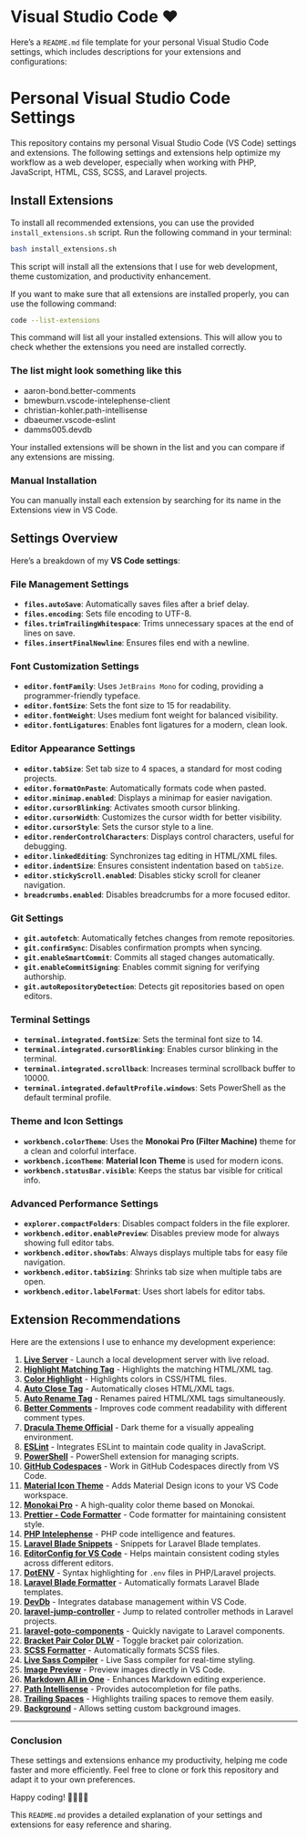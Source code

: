 # Visual Studio Code ❤️

Here’s a `README.md` file template for your personal Visual Studio Code settings, which includes descriptions for your extensions and configurations:

# Personal Visual Studio Code Settings

This repository contains my personal Visual Studio Code (VS Code) settings and extensions. The following settings and extensions help optimize my workflow as a web developer, especially when working with PHP, JavaScript, HTML, CSS, SCSS, and Laravel projects.

## Install Extensions

To install all recommended extensions, you can use the provided `install_extensions.sh` script. Run the following command in your terminal:

```bash
bash install_extensions.sh
```

This script will install all the extensions that I use for web development, theme customization, and productivity enhancement.

If you want to make sure that all extensions are installed properly, you can use the following command:

```bash
code --list-extensions
```

This command will list all your installed extensions. This will allow you to check whether the extensions you need are installed correctly.

### The list might look something like this

- aaron-bond.better-comments
- bmewburn.vscode-intelephense-client
- christian-kohler.path-intellisense
- dbaeumer.vscode-eslint
- damms005.devdb

Your installed extensions will be shown in the list and you can compare if any extensions are missing.

### Manual Installation

You can manually install each extension by searching for its name in the Extensions view in VS Code.

## Settings Overview

Here’s a breakdown of my **VS Code settings**:

### File Management Settings

- **`files.autoSave`**: Automatically saves files after a brief delay.
- **`files.encoding`**: Sets file encoding to UTF-8.
- **`files.trimTrailingWhitespace`**: Trims unnecessary spaces at the end of lines on save.
- **`files.insertFinalNewline`**: Ensures files end with a newline.

### Font Customization Settings

- **`editor.fontFamily`**: Uses `JetBrains Mono` for coding, providing a programmer-friendly typeface.
- **`editor.fontSize`**: Sets the font size to 15 for readability.
- **`editor.fontWeight`**: Uses medium font weight for balanced visibility.
- **`editor.fontLigatures`**: Enables font ligatures for a modern, clean look.

### Editor Appearance Settings

- **`editor.tabSize`**: Set tab size to 4 spaces, a standard for most coding projects.
- **`editor.formatOnPaste`**: Automatically formats code when pasted.
- **`editor.minimap.enabled`**: Displays a minimap for easier navigation.
- **`editor.cursorBlinking`**: Activates smooth cursor blinking.
- **`editor.cursorWidth`**: Customizes the cursor width for better visibility.
- **`editor.cursorStyle`**: Sets the cursor style to a line.
- **`editor.renderControlCharacters`**: Displays control characters, useful for debugging.
- **`editor.linkedEditing`**: Synchronizes tag editing in HTML/XML files.
- **`editor.indentSize`**: Ensures consistent indentation based on `tabSize`.
- **`editor.stickyScroll.enabled`**: Disables sticky scroll for cleaner navigation.
- **`breadcrumbs.enabled`**: Disables breadcrumbs for a more focused editor.

### Git Settings

- **`git.autofetch`**: Automatically fetches changes from remote repositories.
- **`git.confirmSync`**: Disables confirmation prompts when syncing.
- **`git.enableSmartCommit`**: Commits all staged changes automatically.
- **`git.enableCommitSigning`**: Enables commit signing for verifying authorship.
- **`git.autoRepositoryDetection`**: Detects git repositories based on open editors.

### Terminal Settings

- **`terminal.integrated.fontSize`**: Sets the terminal font size to 14.
- **`terminal.integrated.cursorBlinking`**: Enables cursor blinking in the terminal.
- **`terminal.integrated.scrollback`**: Increases terminal scrollback buffer to 10000.
- **`terminal.integrated.defaultProfile.windows`**: Sets PowerShell as the default terminal profile.

### Theme and Icon Settings

- **`workbench.colorTheme`**: Uses the **Monokai Pro (Filter Machine)** theme for a clean and colorful interface.
- **`workbench.iconTheme`**: **Material Icon Theme** is used for modern icons.
- **`workbench.statusBar.visible`**: Keeps the status bar visible for critical info.

### Advanced Performance Settings

- **`explorer.compactFolders`**: Disables compact folders in the file explorer.
- **`workbench.editor.enablePreview`**: Disables preview mode for always showing full editor tabs.
- **`workbench.editor.showTabs`**: Always displays multiple tabs for easy file navigation.
- **`workbench.editor.tabSizing`**: Shrinks tab size when multiple tabs are open.
- **`workbench.editor.labelFormat`**: Uses short labels for editor tabs.

## Extension Recommendations

Here are the extensions I use to enhance my development experience:

1. **[Live Server](https://marketplace.visualstudio.com/items?itemName=ritwickdey.LiveServer)** - Launch a local development server with live reload.
2. **[Highlight Matching Tag](https://marketplace.visualstudio.com/items?itemName=vincaslt.highlight-matching-tag)** - Highlights the matching HTML/XML tag.
3. **[Color Highlight](https://marketplace.visualstudio.com/items?itemName=naumovs.color-highlight)** - Highlights colors in CSS/HTML files.
4. **[Auto Close Tag](https://marketplace.visualstudio.com/items?itemName=formulahendry.auto-close-tag)** - Automatically closes HTML/XML tags.
5. **[Auto Rename Tag](https://marketplace.visualstudio.com/items?itemName=formulahendry.auto-rename-tag)** - Renames paired HTML/XML tags simultaneously.
6. **[Better Comments](https://marketplace.visualstudio.com/items?itemName=aaron-bond.better-comments)** - Improves code comment readability with different comment types.
7. **[Dracula Theme Official](https://marketplace.visualstudio.com/items?itemName=dracula-theme.theme-dracula)** - Dark theme for a visually appealing environment.
8. **[ESLint](https://marketplace.visualstudio.com/items?itemName=dbaeumer.vscode-eslint)** - Integrates ESLint to maintain code quality in JavaScript.
9. **[PowerShell](https://marketplace.visualstudio.com/items?itemName=ms-vscode.powershell)** - PowerShell extension for managing scripts.
10. **[GitHub Codespaces](https://marketplace.visualstudio.com/items?itemName=github.codespaces)** - Work in GitHub Codespaces directly from VS Code.
11. **[Material Icon Theme](https://marketplace.visualstudio.com/items?itemName=pkief.material-icon-theme)** - Adds Material Design icons to your VS Code workspace.
12. **[Monokai Pro](https://marketplace.visualstudio.com/items?itemName=onokai.theme-monokai-pro-vscode)** - A high-quality color theme based on Monokai.
13. **[Prettier - Code Formatter](https://marketplace.visualstudio.com/items?itemName=esbenp.prettier-vscode)** - Code formatter for maintaining consistent style.
14. **[PHP Intelephense](https://marketplace.visualstudio.com/items?itemName=bmewburn.vscode-intelephense-client)** - PHP code intelligence and features.
15. **[Laravel Blade Snippets](https://marketplace.visualstudio.com/items?itemName=onecentlin.laravel-blade)** - Snippets for Laravel Blade templates.
16. **[EditorConfig for VS Code](https://marketplace.visualstudio.com/items?itemName=editorconfig.editorconfig)** - Helps maintain consistent coding styles across different editors.
17. **[DotENV](https://marketplace.visualstudio.com/items?itemName=mikestead.dotenv)** - Syntax highlighting for `.env` files in PHP/Laravel projects.
18. **[Laravel Blade Formatter](https://marketplace.visualstudio.com/items?itemName=shufo.vscode-blade-formatter)** - Automatically formats Laravel Blade templates.
19. **[DevDb](https://marketplace.visualstudio.com/items?itemName=damms005.devdb)** - Integrates database management within VS Code.
20. **[laravel-jump-controller](https://marketplace.visualstudio.com/items?itemName=pgl.laravel-jump-controller)** - Jump to related controller methods in Laravel projects.
21. **[laravel-goto-components](https://marketplace.visualstudio.com/items?itemName=naoray.laravel-goto-components)** - Quickly navigate to Laravel components.
22. **[Bracket Pair Color DLW](https://marketplace.visualstudio.com/items?itemName=bracketpaircolordlw.bracket-pair-color-dlw)** - Toggle bracket pair colorization.
23. **[SCSS Formatter](https://marketplace.visualstudio.com/items?itemName=sibiraj-s.vscode-scss-formatter)** - Automatically formats SCSS files.
24. **[Live Sass Compiler](https://marketplace.visualstudio.com/items?itemName=glenn2223.live-sass)** - Live Sass compiler for real-time styling.
25. **[Image Preview](https://marketplace.visualstudio.com/items?itemName=kisstkondoros.vscode-gutter-preview)** - Preview images directly in VS Code.
26. **[Markdown All in One](https://marketplace.visualstudio.com/items?itemName=davidanson.vscode-markdownlint)** - Enhances Markdown editing experience.
27. **[Path Intellisense](https://marketplace.visualstudio.com/items?itemName=christian-kohler.path-intellisense)** - Provides autocompletion for file paths.
28. **[Trailing Spaces](https://marketplace.visualstudio.com/items?itemName=shardulm94.trailing-spaces)** - Highlights trailing spaces to remove them easily.
29. **[Background](https://marketplace.visualstudio.com/items?itemName=shalldie.background)** - Allows setting custom background images.

---

### Conclusion

These settings and extensions enhance my productivity, helping me code faster and more efficiently. Feel free to clone or fork this repository and adapt it to your own preferences.

Happy coding! 👨‍💻👩‍💻

This `README.md` provides a detailed explanation of your settings and extensions for easy reference and sharing.

